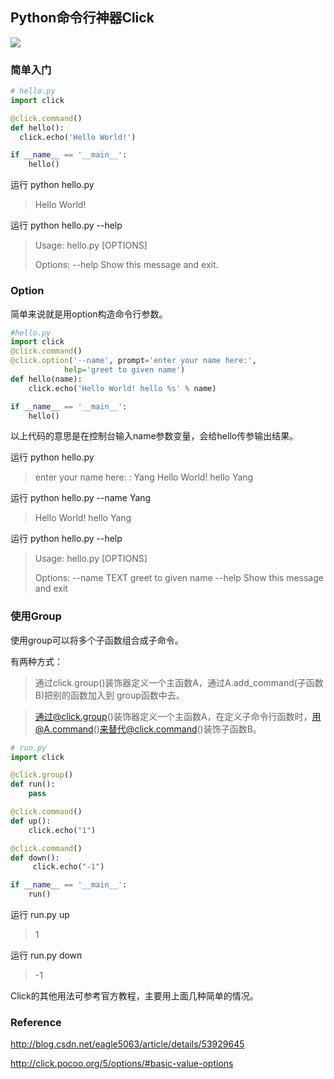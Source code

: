## Python命令行神器Click

![](http://graysliver.oss-cn-shenzhen.aliyuncs.com/click.JPG)

### 简单入门

```python
# hello.py
import click

@click.command()
def hello():
  click.echo('Hello World!')

if __name__ == '__main__':
    hello()
```

运行 python hello.py

> Hello World!

运行 python hello.py --help 

> Usage: hello.py [OPTIONS]
>
> Options:
>   --help  Show this message and exit.



### Option

简单来说就是用option构造命令行参数。

```python
#hello.py
import click
@click.command()
@click.option('--name', prompt='enter your name here:',
            help='greet to given name')
def hello(name):
    click.echo('Hello World! hello %s' % name)

if __name__ == '__main__':
    hello()
```

以上代码的意思是在控制台输入name参数变量，会给hello传参输出结果。

运行 python hello.py

> enter your name here: : Yang
> Hello World! hello Yang

运行 python hello.py --name Yang

> Hello World! hello Yang

运行 python hello.py --help

>Usage: hello.py [OPTIONS]
>
>Options:
>  --name TEXT  greet to given name
>  --help       Show this message and exit



### 使用Group

使用group可以将多个子函数组合成子命令。

有两种方式：

>通过click.group()装饰器定义一个主函数A，通过A.add_command(子函数B)把别的函数加入到 group函数中去。

> 通过@click.group()装饰器定义一个主函数A，在定义子命令行函数时，用@A.command()来替代@click.command()装饰子函数B。

```python
# run.py
import click

@click.group()
def run():
    pass

@click.command()
def up():
    click.echo("1")

@click.command()
def down():
	 click.echo("-1")

if __name__ == '__main__':
    run()
```

运行 run.py up

> 1

运行 run.py down

> -1

Click的其他用法可参考官方教程，主要用上面几种简单的情况。



### Reference

http://blog.csdn.net/eagle5063/article/details/53929645

http://click.pocoo.org/5/options/#basic-value-options



